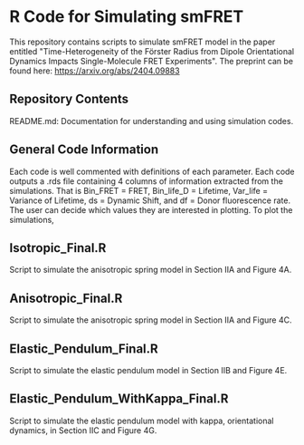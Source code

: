 # R Code for Simulating smFRET 
This repository contains scripts to simulate smFRET model in the paper entitled "Time-Heterogeneity of the Förster Radius from Dipole Orientational Dynamics Impacts Single-Molecule FRET Experiments".
The preprint can be found here: https://arxiv.org/abs/2404.09883 

## Repository Contents
README.md: Documentation for understanding and using simulation codes.

## General Code Information
Each code is well commented with definitions of each parameter. Each code outputs a .rds file containing 4 columns of information extracted from the simulations.
That is Bin_FRET = FRET, Bin_life_D = Lifetime, Var_life = Variance of Lifetime, ds = Dynamic Shift, and df = Donor fluorescence rate.
The user can decide which values they are interested in plotting.
To plot the simulations, 

## Isotropic_Final.R
Script to simulate the anisotropic spring model in Section IIA and Figure 4A.

## Anisotropic_Final.R
Script to simulate the anisotropic spring model in Section IIA and Figure 4C.

## Elastic_Pendulum_Final.R
Script to simulate the elastic pendulum model in Section IIB and Figure 4E.

## Elastic_Pendulum_WithKappa_Final.R
Script to simulate the elastic pendulum model with kappa, orientational dynamics, in Section IIC and Figure 4G. 




